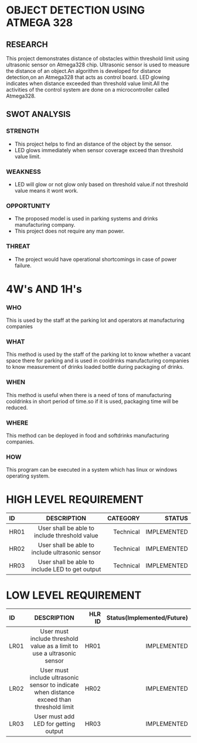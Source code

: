 # OBJECT DETECTION USING ATMEGA 328
## RESEARCH
This project demonstrates distance of obstacles within threshold limit using ultrasonic sensor on Atmega328 chip. Ultrasonic sensor is used to measure the distance of an object.An algorithm is developed for distance detection,on an Atmega328 that acts as control board. LED glowing indicates when distance exceeded than threshold value limit.All the activities of the control system are done on a microcontroller called Atmega328.

## SWOT ANALYSIS

### STRENGTH
*	This project helps to find an distance of the object by the sensor.
*	LED glows immediately when sensor coverage exceed than threshold value limit.
### WEAKNESS
*	LED will glow or not glow only based on threshold value.if not threshold value means it wont work.
### OPPORTUNITY
*	The proposed model is used in parking systems and drinks manufacturing company.
*	This project does not require any man power.
### THREAT
*	The project would have operational shortcomings in case of power failure.
# 4W's AND 1H's
### WHO
This is used by the staff at the parking lot and operators at manufacturing companies
### WHAT
This method is used by the staff of the parking lot to know whether a vacant space there for parking and is used in cooldrinks manufacturing companies to know measurement of drinks loaded bottle during packaging of drinks.
### WHEN
This method is useful when there is a need of tons of manufacturing cooldrinks in short period of time.so if it is used, packaging time will be reduced.
### WHERE
This method can be deployed in food and softdrinks manufacturing companies.
### HOW
This program can be executed in a system which has linux or windows operating system.
# HIGH LEVEL REQUIREMENT
| ID   |                 DESCRIPTION                           | CATEGORY  | STATUS      |
| :--- |     :---:                                             |      ---: |  ---:       |            
| HR01 | User shall be able to include threshold value         | Technical | IMPLEMENTED |             
| HR02 | User shall be able to include ultrasonic sensor       | Technical | IMPLEMENTED |
| HR03 | User shall be able to include LED to get output       | Technical | IMPLEMENTED |

# LOW LEVEL REQUIREMENT
| ID   |                    DESCRIPTION                                                                                              | HLR ID | Status(Implemented/Future) |
| :--- |                   :---:                                                                                                     |   ---: |                       ---: |
| LR01 | User must include threshold value as a limit to use a ultrasonic sensor                                                     | HR01   |  IMPLEMENTED               |          |
| LR02 | User must include ultrasonic sensor to indicate when distance exceed than threshold limit                                   | HR02   |  IMPLEMENTED               |  
| LR03 | User must add LED for getting output                                         | HR03   |  IMPLEMENTED               | 

